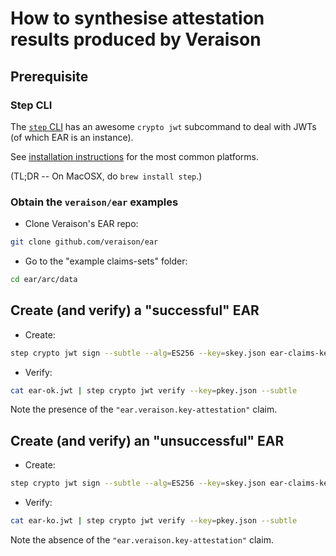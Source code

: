 # How to synthesise attestation results produced by Veraison

## Prerequisite

### Step CLI

The [`step` CLI](https://smallstep.com/cli/) has an awesome `crypto jwt` subcommand to deal with JWTs (of which EAR is an instance).

See [installation instructions](https://smallstep.com/docs/step-cli/installation) for the most common platforms.

(TL;DR -- On MacOSX, do `brew install step`.)

### Obtain the `veraison/ear` examples

* Clone Veraison's EAR repo:
```sh
git clone github.com/veraison/ear
```

* Go to the "example claims-sets" folder:
```sh
cd ear/arc/data
```

## Create (and verify) a "successful" EAR

* Create:
```sh
step crypto jwt sign --subtle --alg=ES256 --key=skey.json ear-claims-key-attestation-ok.json > ear-ok.jwt
```

* Verify:
```sh
cat ear-ok.jwt | step crypto jwt verify --key=pkey.json --subtle
```

Note the presence of the `"ear.veraison.key-attestation"` claim.

## Create (and verify) an "unsuccessful" EAR

* Create:
```sh
step crypto jwt sign --subtle --alg=ES256 --key=skey.json ear-claims-key-attestation-ko.json > ear-ko.jwt
```

* Verify:
```sh
cat ear-ko.jwt | step crypto jwt verify --key=pkey.json --subtle
```

Note the absence of the `"ear.veraison.key-attestation"` claim.
